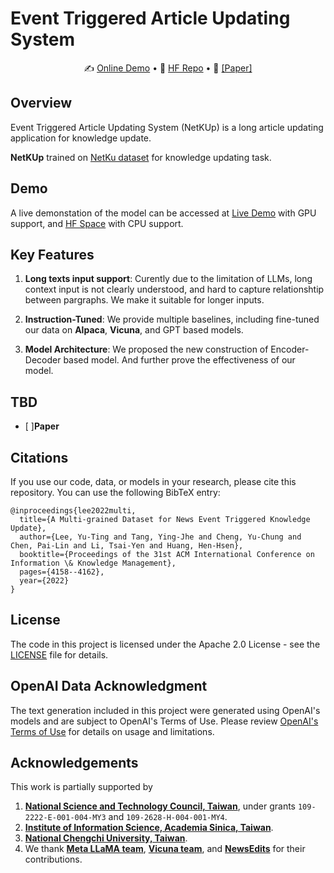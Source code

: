 # Event Triggered Article Updating System

<p align="center">
✍️ <a href="http://140.119.164.212:7840" target="_blank">Online Demo</a> 
•
🤗 <a href="https://huggingface.co/theQuert" target="_blank">HF Repo</a>
•
📃 <a href="https://dl.acm.org/doi/10.1145/3511808.3557537" target="_blank">[Paper]</a>  

## Overview
Event Triggered Article Updating System (NetKUp) is a long article updating application for knowledge update.

**NetKUp** trained on [NetKu dataset](https://github.com/hhhuang/NetKu) for knowledge updating task.

## Demo
A live demonstation of the model can be accessed at [Live Demo](http://140.119.164.212:7840) with GPU support, and [HF Space](https://huggingface.co/spaces/theQuert/Event-Triggered-Article-Updating-System) with CPU support.

## Key Features
1. **Long texts input support**: Curently due to the limitation of LLMs, long context input is not clearly understood, and hard to capture relationshtip between pargraphs. We make it suitable for longer inputs.

2. **Instruction-Tuned**: We provide multiple baselines, including fine-tuned our data on **Alpaca**, **Vicuna**,  and GPT based models.

3. **Model Architecture**: We proposed the new construction of Encoder-Decoder based model. And further prove the effectiveness of our model.

## TBD
- [ ]**Paper**

## Citations
If you use our code, data, or models in your research, please cite this repository. You can use the following BibTeX entry:

```bibtext
@inproceedings{lee2022multi,
  title={A Multi-grained Dataset for News Event Triggered Knowledge Update},
  author={Lee, Yu-Ting and Tang, Ying-Jhe and Cheng, Yu-Chung and Chen, Pai-Lin and Li, Tsai-Yen and Huang, Hen-Hsen},
  booktitle={Proceedings of the 31st ACM International Conference on Information \& Knowledge Management},
  pages={4158--4162},
  year={2022}
}
```

## License
The code in this project is licensed under the Apache 2.0 License - see the [LICENSE](LICENSE) file for details.

## OpenAI Data Acknowledgment
The text generation included in this project were generated using OpenAI's models and are subject to OpenAI's Terms of Use. Please review [OpenAI's Terms of Use](https://openai.com/policies/terms-of-use) for details on usage and limitations.

## Acknowledgements
This work is partially supported by 
1. [**National Science and Technology Council, Taiwan**](https://www.nstc.gov.tw/?l=en), under grants `109-2222-E-001-004-MY3` and `109-2628-H-004-001-MY4`.
2. [**Institute of Information Science, Academia Sinica, Taiwan**](https://www.iis.sinica.edu.tw/en/index.html/).
3. [**National Chengchi University, Taiwan**](https://www.nccu.edu.tw/).
4. We thank [**Meta LLaMA team**](https://github.com/facebookresearch/llama), [**Vicuna team**](https://github.com/lm-sys/FastChat), and [**NewsEdits**](https://github.com/isi-nlp/NewsEdits) for their contributions.

